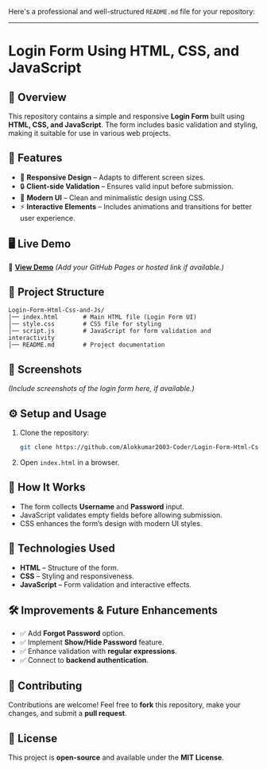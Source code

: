 Here's a professional and well-structured `README.md` file for your repository:  

---

# Login Form Using HTML, CSS, and JavaScript  

## 📌 Overview  
This repository contains a simple and responsive **Login Form** built using **HTML, CSS, and JavaScript**. The form includes basic validation and styling, making it suitable for use in various web projects.  

## 🚀 Features  
- 🎨 **Responsive Design** – Adapts to different screen sizes.  
- 🔒 **Client-side Validation** – Ensures valid input before submission.  
- 🌟 **Modern UI** – Clean and minimalistic design using CSS.  
- ⚡ **Interactive Elements** – Includes animations and transitions for better user experience.  

## 🖥️ Live Demo  
🔗 **[View Demo](#)** _(Add your GitHub Pages or hosted link if available.)_  

## 📂 Project Structure  
```
Login-Form-Html-Css-and-Js/
│── index.html       # Main HTML file (Login Form UI)
│── style.css        # CSS file for styling
│── script.js        # JavaScript for form validation and interactivity
│── README.md        # Project documentation
```

## 📸 Screenshots  
_(Include screenshots of the login form here, if available.)_  

## ⚙️ Setup and Usage  
1. Clone the repository:  
   ```sh
   git clone https://github.com/Alokkumar2003-Coder/Login-Form-Html-Css-and-Js.git
   ```
2. Open `index.html` in a browser.  

## 🎯 How It Works  
- The form collects **Username** and **Password** input.  
- JavaScript validates empty fields before allowing submission.  
- CSS enhances the form’s design with modern UI styles.  

## 📌 Technologies Used  
- **HTML** – Structure of the form.  
- **CSS** – Styling and responsiveness.  
- **JavaScript** – Form validation and interactive effects.  

## 🛠️ Improvements & Future Enhancements  
- ✅ Add **Forgot Password** option.  
- ✅ Implement **Show/Hide Password** feature.  
- ✅ Enhance validation with **regular expressions**.  
- ✅ Connect to **backend authentication**.  

## 🤝 Contributing  
Contributions are welcome! Feel free to **fork** this repository, make your changes, and submit a **pull request**.  

## 📄 License  
This project is **open-source** and available under the **MIT License**.  
